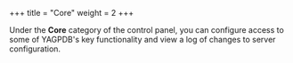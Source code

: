 +++
title = "Core"
weight = 2
+++

Under the **Core** category of the control panel, you can configure access to
some of YAGPDB's key functionality and view a log of changes to server
configuration.
